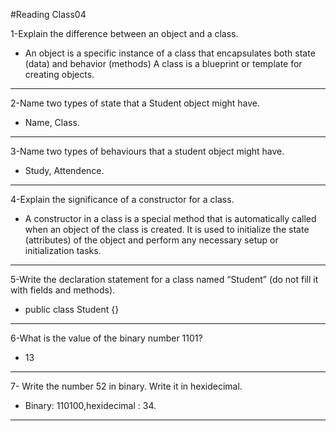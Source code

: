 #Reading Class04 

1-Explain the difference between an object and a class.

- An object is a specific instance of a class that encapsulates both state (data) and behavior (methods) A class is a blueprint or template for creating objects.

---

2-Name two types of state that a Student object might have.

- Name, Class.

---


3-Name two types of behaviours that a student object might have.

- Study, Attendence.

---


4-Explain the significance of a constructor for a class.

- A constructor in a class is a special method that is automatically called when an object of the class is created. It is used to initialize the state (attributes) of the object and perform any necessary setup or initialization tasks.

---


5-Write the declaration statement for a class named “Student” (do not fill it with fields and methods).

- public class Student {}

---


6-What is the value of the binary number 1101?

- 13

---


7- Write the number 52 in binary. Write it in hexidecimal.

- Binary: 110100,hexidecimal : 34.


---


